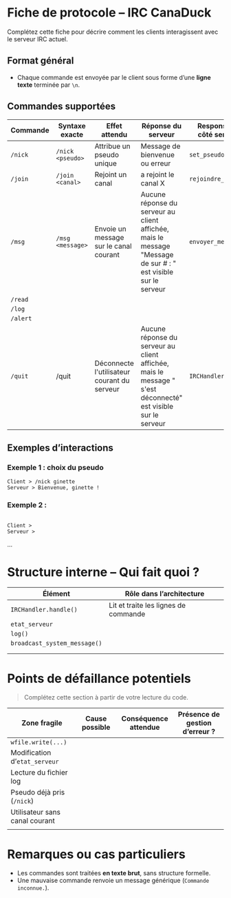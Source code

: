 # Fiche de protocole – IRC CanaDuck

Complétez cette fiche pour décrire comment les clients interagissent avec le serveur IRC actuel.

## Format général

- Chaque commande est envoyée par le client sous forme d’une **ligne texte** terminée par `\n`.

## Commandes supportées

| **Commande**  | **Syntaxe exacte**       | **Effet attendu**         | **Réponse du serveur**        | **Responsable côté serveur** |
|---------------|---------------------------|----------------------------|--------------------------------|-------------------------------|
| `/nick`       | `/nick <pseudo>`          | Attribue un pseudo unique  | Message de bienvenue ou erreur | `set_pseudo()`                |
| `/join`       | `/join <canal>`           | Rejoint un canal           | <Pseudo> a rejoint le canal X  | `rejoindre_canal()`           |
| `/msg`        | `/msg <message>`          | Envoie un message sur le canal courant | Aucune réponse du serveur au client affichée, mais le message "Message de <pseudo> sur #<canal> : <message>" est visible sur le serveur                              | `envoyer_message()`           |
| `/read`       |                           |                            |                                |                               |
| `/log`        |                           |                            |                                |                               |
| `/alert`      |                           |                            |                                |                               |
| `/quit`       | /quit                          | Déconnecte l'utilisateur courant du serveur                           | Aucune réponse du serveur au client affichée, mais le message "<pseudo> s'est déconnecté" est visible sur le serveur                              | `IRCHandler()`                              |

## Exemples d’interactions

### Exemple 1 : choix du pseudo

```
Client > /nick ginette
Serveur > Bienvenue, ginette !
```

### Exemple 2 :
```

Client >
Serveur >

```
...

# Structure interne – Qui fait quoi ?

| Élément                      | Rôle dans l’architecture                           |
|------------------------------|----------------------------------------------------|
| `IRCHandler.handle()`        | Lit et traite les lignes de commande               |
| `etat_serveur`               |                                                    |
| `log()`                      |                                                    |
| `broadcast_system_message()` |                                                    |
|                              |                                                    |
|                              |                                                    |

# Points de défaillance potentiels

> Complétez cette section à partir de votre lecture du code.

| **Zone fragile**                | **Cause possible**            | **Conséquence attendue**        | **Présence de gestion d’erreur ?** |
|----------------------------------|-------------------------------|----------------------------------|-------------------------------------|
| `wfile.write(...)`               |                               |                                  |                                     |
| Modification d’`etat_serveur`   |                               |                                  |                                     |
| Lecture du fichier log          |                               |                                  |                                     |
| Pseudo déjà pris (`/nick`)      |                               |                                  |                                     |
| Utilisateur sans canal courant  |                               |                                  |                                     |
|                                  |                               |                                  |                                     |

# Remarques ou cas particuliers

- Les commandes sont traitées **en texte brut**, sans structure formelle.
- Une mauvaise commande renvoie un message générique (`Commande inconnue.`).
